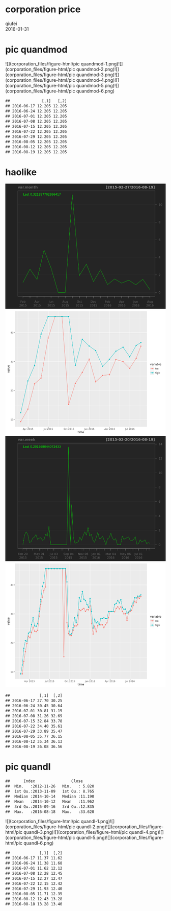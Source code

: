 # corporation price
qiufei  
2016-01-31  

<!-- # load needed packages -->




# pic quandmod

![](corporation_files/figure-html/pic quandmod-1.png)<!-- -->![](corporation_files/figure-html/pic quandmod-2.png)<!-- -->![](corporation_files/figure-html/pic quandmod-3.png)<!-- -->![](corporation_files/figure-html/pic quandmod-4.png)<!-- -->![](corporation_files/figure-html/pic quandmod-5.png)<!-- -->![](corporation_files/figure-html/pic quandmod-6.png)<!-- -->

```
##              [,1]   [,2]
## 2016-06-17 12.205 12.205
## 2016-06-24 12.205 12.205
## 2016-07-01 12.205 12.205
## 2016-07-08 12.205 12.205
## 2016-07-15 12.205 12.205
## 2016-07-22 12.205 12.205
## 2016-07-29 12.205 12.205
## 2016-08-05 12.205 12.205
## 2016-08-12 12.205 12.205
## 2016-08-19 12.205 12.205
```

# haolike

![](corporation_files/figure-html/unnamed-chunk-1-1.png)<!-- -->![](corporation_files/figure-html/unnamed-chunk-1-2.png)<!-- -->![](corporation_files/figure-html/unnamed-chunk-1-3.png)<!-- -->![](corporation_files/figure-html/unnamed-chunk-1-4.png)<!-- -->

```
##             [,1]  [,2]
## 2016-06-17 27.70 30.25
## 2016-06-24 30.45 30.64
## 2016-07-01 30.81 31.15
## 2016-07-08 31.26 32.69
## 2016-07-15 32.84 33.78
## 2016-07-22 34.40 35.61
## 2016-07-29 33.89 35.47
## 2016-08-05 35.77 36.15
## 2016-08-12 35.34 36.13
## 2016-08-19 36.08 36.56
```



# pic quandl


```
##      Index                Close       
##  Min.   :2012-11-26   Min.   : 5.820  
##  1st Qu.:2013-11-09   1st Qu.: 8.765  
##  Median :2014-10-14   Median :11.190  
##  Mean   :2014-10-12   Mean   :11.962  
##  3rd Qu.:2015-09-16   3rd Qu.:12.835  
##  Max.   :2016-08-18   Max.   :33.620
```

![](corporation_files/figure-html/pic quandl-1.png)<!-- -->![](corporation_files/figure-html/pic quandl-2.png)<!-- -->![](corporation_files/figure-html/pic quandl-3.png)<!-- -->![](corporation_files/figure-html/pic quandl-4.png)<!-- -->![](corporation_files/figure-html/pic quandl-5.png)<!-- -->![](corporation_files/figure-html/pic quandl-6.png)<!-- -->

```
##             [,1]  [,2]
## 2016-06-17 11.37 11.62
## 2016-06-24 11.38 11.68
## 2016-07-01 11.62 12.12
## 2016-07-08 12.28 12.45
## 2016-07-15 12.27 12.47
## 2016-07-22 12.15 12.42
## 2016-07-29 11.93 12.40
## 2016-08-05 11.71 12.35
## 2016-08-12 12.43 13.28
## 2016-08-18 13.28 13.40
```


